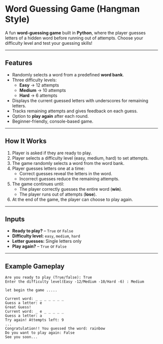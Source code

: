 # Word Guessing Game (Hangman Style)

A fun **word-guessing game** built in **Python**, where the player guesses letters of a hidden word before running out of attempts. Choose your difficulty level and test your guessing skills!  

---

## Features

- Randomly selects a word from a predefined **word bank**.  
- Three difficulty levels:
  - **Easy** → 12 attempts  
  - **Medium** → 10 attempts  
  - **Hard** → 6 attempts  
- Displays the current guessed letters with underscores for remaining letters.  
- Tracks remaining attempts and gives feedback on each guess.  
- Option to **play again** after each round.  
- Beginner-friendly, console-based game.

---

## How It Works

1. Player is asked if they are ready to play.  
2. Player selects a difficulty level (easy, medium, hard) to set attempts.  
3. The game randomly selects a word from the word bank.  
4. Player guesses letters one at a time:  
   - Correct guesses reveal the letters in the word.  
   - Incorrect guesses reduce the remaining attempts.  
5. The game continues until:  
   - The player correctly guesses the entire word (**win**).  
   - The player runs out of attempts (**lose**).  
6. At the end of the game, the player can choose to play again.

---

## Inputs

- **Ready to play?** – `True` or `False`  
- **Difficulty level:** `easy`, `medium`, `hard`  
- **Letter guesses:** Single letters only  
- **Play again?** – `True` or `False`  

---

## Example Gameplay

```text
Are you ready to play (True/false): True
Enter the difficulty level(Easy -12/Medium -10/Hard -6) : Medium

let begin the game .....

Current word: _ _ _ _ _ _ _
Guess a letter: e
Great Guess!
Current word: _ e _ _ _ _ _
Guess a letter: a
Try again! Attempts left: 9
...
Congratulation!! You guessed the word: rainbow
Do you want to play again: False
See you soon...
